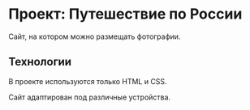 # Проект: Путешествие по России

Сайт, на котором можно размещать фотографии.

## Технологии
В проекте используются только HTML и CSS.

Сайт адаптирован под различные устройства.
